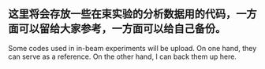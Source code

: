 这里将会存放一些在束实验的分析数据用的代码，一方面可以留给大家参考，一方面可以给自己备份。
---
Some codes used in in-beam experiments will be upload. On one hand, they can serve as a reference. On the other hand, I can back them up here.
